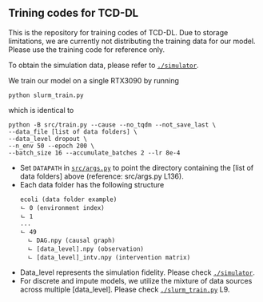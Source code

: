 ## Trining codes for TCD-DL

This is the repository for training codes of TCD-DL. Due to storage limitations, we are currently not distributing the training data for our model. Please use the training code for reference only.

To obtain the simulation data, please refer to [`./simulator`](https://github.com/snu-mllab/Targeted-Cause-Discovery/blob/main/train/simulator).

We train our model on a single RTX3090 by running 
```
python slurm_train.py
```
which is identical to
```
python -B src/train.py --cause --no_tqdm --not_save_last \
--data_file [list of data folders] \
--data_level dropout \
--n_env 50 --epoch 200 \
--batch_size 16 --accumulate_batches 2 --lr 8e-4
```
- Set `DATAPATH` in [`src/args.py`](https://github.com/snu-mllab/Targeted-Cause-Discovery/blob/main/train/src/args.py) to point the directory containing the [list of data folders] above (reference: src/args.py L136). 
- Each data folder has the following structure 
    ```
    ecoli (data folder example)
    ㄴ 0 (environment index)
    ㄴ 1
    ...
    ㄴ 49
      ㄴ DAG.npy (causal graph)
      ㄴ [data_level].npy (observation)
      ㄴ [data_level]_intv.npy (intervention matrix)
    ```
- Data_level represents the simulation fidelity. Please check [`./simulator`](https://github.com/snu-mllab/Targeted-Cause-Discovery/blob/main/train/simulator).
- For discrete and impute models, we utilize the mixture of data sources across multiple [data_level]. Please check [`./slurm_train.py`](https://github.com/snu-mllab/Targeted-Cause-Discovery/blob/main/train/slurm_train.py) L9.